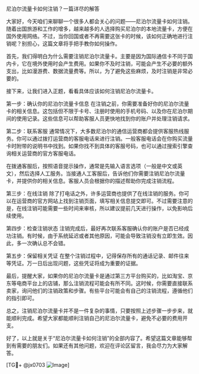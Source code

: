 尼泊尔流量卡如何注销？一篇详尽的解答

大家好，今天咱们来聊聊一个很多人都会关心的问题——尼泊尔流量卡如何注销。随着出国旅游和工作的增多，越来越多的人选择购买尼泊尔的本地流量卡，方便在国外使用网络。不过，当你回国或者不再需要这张卡的时候，该如何正确地进行注销呢？别担心，这篇文章将手把手教你如何操作。

首先，我们得明白为什么需要注销尼泊尔流量卡。主要是因为国际通信卡不同于国内卡，它在境外使用时会产生费用。如果你不及时注销，可能会产生不必要的额外支出，比如漫游费、数据流量费等。所以，为了避免这些麻烦，及时注销是非常必要的。

接下来，让我们进入正题，看看具体应该如何注销尼泊尔流量卡。

第一步：确认你的尼泊尔流量卡信息
在注销之前，你需要准备好你的尼泊尔流量卡的相关信息。这包括但不限于卡号、注册时使用的手机号码、以及你在尼泊尔期间的使用记录。这些信息可以帮助客服人员更快地找到你的账户并处理注销请求。

第二步：联系客服
通常情况下，大多数尼泊尔的通信运营商都会提供客服热线服务。你可以通过拨打运营商的客服电话来进行注销。一般客服电话会在你购买流量卡时附带的说明书中找到。如果你找不到具体的客服号码，也可以通过搜索引擎查询相关运营商的官方客服电话。

在拨通客服后，按照语音提示操作，通常是先输入语言选项（一般是中文或英文），然后选择人工服务。当接通人工客服后，告诉他们你需要注销尼泊尔流量卡，并提供你的相关信息。客服人员会根据你的描述帮助你完成注销流程。

第三步：在线注销
除了打电话之外，许多运营商也提供了在线注销的服务。你可以在运营商的官方网站上找到注销页面，填写相关信息提交即可。不过需要注意的是，在线注销可能需要一些时间来审核，所以建议提前几天进行操作，以免影响后续使用。

第四步：检查注销状态
注销完成后，最好再次联系客服确认你的账户是否已经成功注销。有时候，由于系统延迟或者其他原因，可能会导致注销没有立即生效。因此，多一次确认总不会错。

第五步：保留相关凭证
在整个注销过程中，记得保存所有的通话记录、邮件往来等凭证。万一日后出现问题，这些凭证将成为重要的证据。

最后，提醒大家，如果你的尼泊尔流量卡是通过第三方平台购买的，比如淘宝、京东等电商平台上的店铺，那么注销流程可能会有所不同。这时候，你需要直接联系卖家，询问他们的注销政策和步骤。有些平台可能会有自己的注销流程，遵循他们的指引即可。

总之，注销尼泊尔流量卡并不是一件复杂的事情，只要按照上述步骤一步步来，就能顺利完成。希望大家都能顺利注销自己的尼泊尔流量卡，避免不必要的费用开支。

好了，以上就是关于“尼泊尔流量卡如何注销”的全部内容了。希望这篇文章能够帮到有需要的朋友们。如果还有其他问题，欢迎在评论区留言，我会尽力为大家解答。

[TG💪+ @jx0703 ![Image](https://github.com/user-attachments/assets/dbca1d08-cadb-493c-b0ec-ad6f7a83f270)]